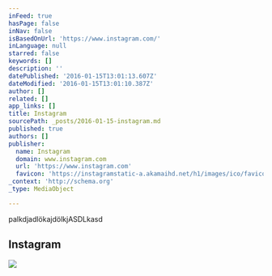 ```yaml
---
inFeed: true
hasPage: false
inNav: false
isBasedOnUrl: 'https://www.instagram.com/'
inLanguage: null
starred: false
keywords: []
description: ''
datePublished: '2016-01-15T13:01:13.607Z'
dateModified: '2016-01-15T13:01:10.387Z'
author: []
related: []
app_links: []
title: Instagram
sourcePath: _posts/2016-01-15-instagram.md
published: true
authors: []
publisher:
  name: Instagram
  domain: www.instagram.com
  url: 'https://www.instagram.com'
  favicon: 'https://instagramstatic-a.akamaihd.net/h1/images/ico/favicon.ico/7cdab0872b15.ico'
_context: 'http://schema.org'
_type: MediaObject

---
```

palkdjadlökajdölkjASDLkasd

<article style=""><h1>Instagram</h1><p></p></article>

![](https://the-grid-user-content.s3-us-west-2.amazonaws.com/23420296-2d0a-4042-861b-883a744a329e.png)